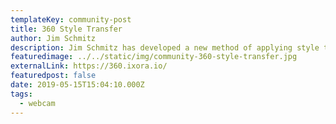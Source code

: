 ```yaml
---
templateKey: community-post
title: 360 Style Transfer
author: Jim Schmitz 
description: Jim Schmitz has developed a new method of applying style transfers to 360 photos and video. (Not using ml5.js yet but we hope someday!)
featuredimage: ../../static/img/community-360-style-transfer.jpg
externalLink: https://360.ixora.io/
featuredpost: false
date: 2019-05-15T15:04:10.000Z
tags:
  - webcam
---
```

